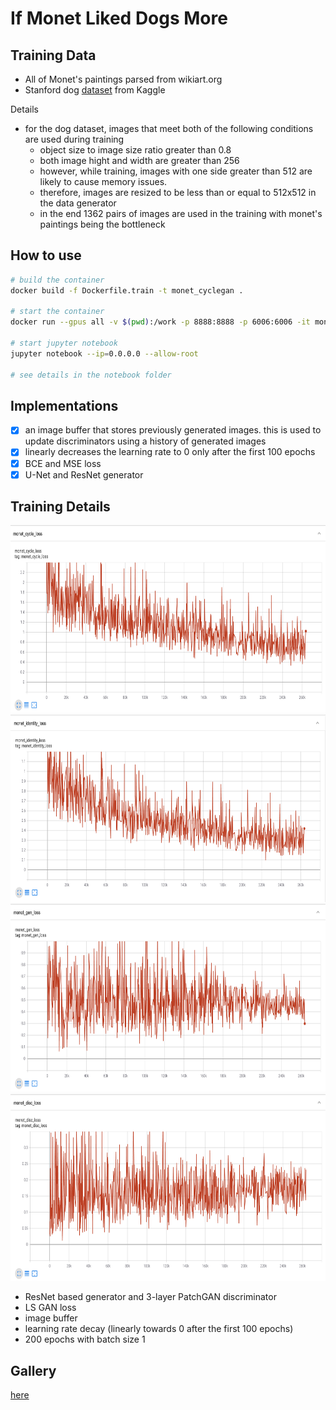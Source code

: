 # If Monet Liked Dogs More

## Training Data

- All of Monet's paintings parsed from wikiart.org
- Stanford dog [dataset](https://www.kaggle.com/jessicali9530/stanford-dogs-dataset) from Kaggle

Details

- for the dog dataset, images that meet both of the following conditions are used during training
  - object size to image size ratio greater than 0.8
  - both image hight and width are greater than 256
  - however, while training, images with one side greater than 512 are likely to cause memory issues.
  - therefore, images are resized to be less than or equal to 512x512 in the data generator
  - in the end 1362 pairs of images are used in the training with monet's paintings being the bottleneck

## How to use

```bash
# build the container
docker build -f Dockerfile.train -t monet_cyclegan .

# start the container
docker run --gpus all -v $(pwd):/work -p 8888:8888 -p 6006:6006 -it monet_cyclegan

# start jupyter notebook
jupyter notebook --ip=0.0.0.0 --allow-root

# see details in the notebook folder
```

## Implementations

- [x] an image buffer that stores previously generated images. this is used to update discriminators using a history of generated images
- [x] linearly decreases the learning rate to 0 only after the first 100 epochs
- [x] BCE and MSE loss
- [x] U-Net and ResNet generator

## Training Details

<img src="https://github.com/yueying-teng/cycleGAN_if_monet_loved_dogs_more/blob/master/tf_board/monet_cycle_loss.png" height="300">

<img src="https://github.com/yueying-teng/cycleGAN_if_monet_loved_dogs_more/blob/master/tf_board/monet_identity_loss.png" height="300">

<img src="https://github.com/yueying-teng/cycleGAN_if_monet_loved_dogs_more/blob/master/tf_board/monet_gen_loss.png" height="300">

<img src="https://github.com/yueying-teng/cycleGAN_if_monet_loved_dogs_more/blob/master/tf_board/monet_disc_loss.png" height="300">

- ResNet based generator and 3-layer PatchGAN discriminator
- LS GAN loss
- image buffer
- learning rate decay (linearly towards 0 after the first 100 epochs)
- 200 epochs with batch size 1

## Gallery

[here]()
